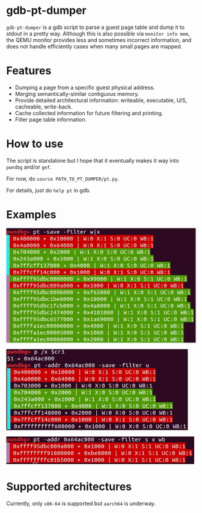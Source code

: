 # gdb-pt-dumper

`gdb-pt-dumper` is a gdb script to parse a guest page table and dump it to stdout in a pretty way.
Although this is also possible via `monitor info mem`, the QEMU monitor provides less and sometimes incorrect information, and does not handle efficiently cases when many small pages are mapped.

# Features

* Dumping a page from a specific guest physical address.
* Merging semantically-similar contiguous memory.
* Provide detailed architectural information: writeable, executable, U/S, cacheable, write-back.
* Cache collected information for future filtering and printing.
* Filter page table information.

# How to use

The script is standalone but I hope that it eventually makes it way into `pwndbg` and/or `gef`.

For now, do `source PATH_TO_PT_DUMPER/pt.py`.

For details, just do `help pt` in gdb.

# Examples

![Write or Executable](example_pictures/w_or_x.jpg "Write or Executable")

![User mappings](example_pictures/user.jpg "User mappings")

![More filters](example_pictures/more.jpg "More filters")

# Supported architectures

Currently, only `x86-64` is supported but `aarch64` is underway.
